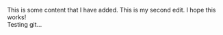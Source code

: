 This is some content that I have added.
This is my second edit.
I hope this works!  
Testing git...
